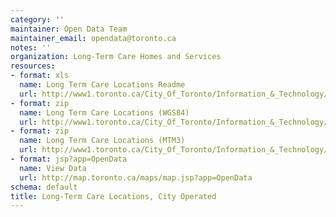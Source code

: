 ```yaml
---
category: ''
maintainer: Open Data Team
maintainer_email: opendata@toronto.ca
notes: ''
organization: Long-Term Care Homes and Services
resources:
- format: xls
  name: Long Term Care Locations Readme
  url: http://www1.toronto.ca/City_Of_Toronto/Information_&_Technology/Open_Data/Data_Sets/Assets/Files/longTermCareLocationsReadme.xls
- format: zip
  name: Long Term Care Locations (WGS84)
  url: http://www1.toronto.ca/City_Of_Toronto/Information_&_Technology/Open_Data/Data_Sets/Assets/Files/cityOperatedLongTermCareWGS84.zip
- format: zip
  name: Long Term Care Locations (MTM3)
  url: http://www1.toronto.ca/City_Of_Toronto/Information_&_Technology/Open_Data/Data_Sets/Assets/Files/cityOperatedLongTermCareMTM3.zip
- format: jsp?app=OpenData
  name: View Data
  url: http://map.toronto.ca/maps/map.jsp?app=OpenData
schema: default
title: Long-Term Care Locations, City Operated
---
```

